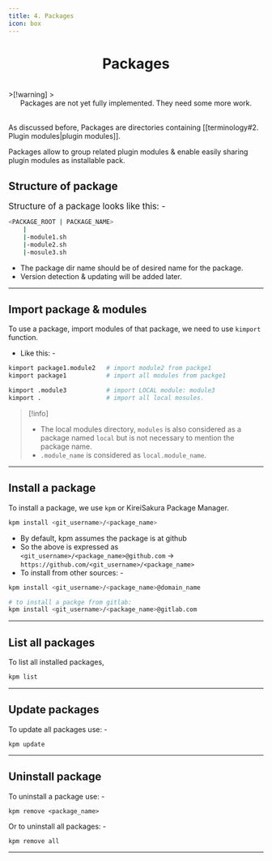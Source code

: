 ```yaml
---
title: 4. Packages
icon: box
---
```



<h1 align="center"> Packages</h1>
<br>
>[!warning]
> <center>Packages are not yet fully implemented. They need some more work.</center>
<br>

As discussed before, Packages are directories containing [[terminology#2. Plugin modules|plugin modules]].


Packages allow to group related plugin modules & enable easily sharing plugin modules as installable pack.

## Structure of package

<big> Structure of a package looks like this: -</big>

```sh
<PACKAGE_ROOT | PACKAGE_NAME>
    |
    |-module1.sh
    |-module2.sh
    |-mosule3.sh
```

- The package dir name should be of desired name for the package. 
- Version detection & updating will be added later.

---
## Import package & modules 

To use a package, import modules of that package, we need to use `kimport` function.

- Like this: -
```sh
kimport package1.module2   # import module2 from packge1
kimport package1           # import all modules from packge1

kimport .module3           # import LOCAL module: module3 
kimport .                  # import all local mosules.
```

>[!info]
> - The local modules directory, `modules` is also considered as a package named `local` but is not necessary to mention the package name. 
> - `.module_name` is considered as `local.module_name`.

---
## Install a package

To install a package, we use `kpm` or KireiSakura Package Manager.

```sh
kpm install <git_username>/<package_name>
```

- By default, kpm assumes the package is at github 
- So the above is expressed as  `<git_username>/<package_name>@github.com` -> `https://github.com/<git_username>/<package_name>`
- To install from other sources: - 
```sh
kpm install <git_username>/<package_name>@domain_name

# to install a packge from gitlab:
kpm install <git_username>/<package_name>@gitlab.com
```

--- 
## List all packages
To list all installed packages, 
```sh
kpm list
```

---
## Update packages

To update all packages use: -
```
kpm update
```

---
## Uninstall package

To uninstall a package use: -
```
kpm remove <package_name>
```

Or to uninstall all packages: -
```sh
kpm remove all
```

---